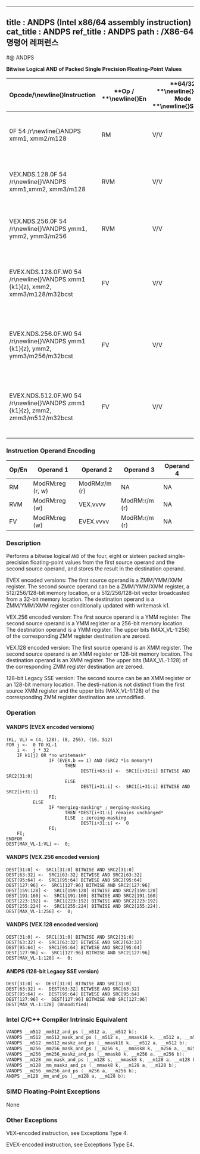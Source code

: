 ----------------------------
title : ANDPS (Intel x86/64 assembly instruction)
cat_title : ANDPS
ref_title : ANDPS
path : /X86-64 명령어 레퍼런스
----------------------------
#@ ANDPS

**Bitwise Logical AND of Packed Single Precision Floating-Point Values**

|**Opcode/**\newline{}**Instruction**|**Op / **\newline{}**En**|**64/32 **\newline{}**bit Mode **\newline{}**Support**|**CPUID **\newline{}**Feature **\newline{}**Flag**|**Description**|
|------------------------------------|-------------------------|------------------------------------------------------|--------------------------------------------------|---------------|
|0F 54 /r\newline{}ANDPS xmm1, xmm2/m128|RM|V/V|SSE|Return the bitwise logical AND of packed single-precision floating-point values in xmm1 and xmm2/mem. |
|VEX.NDS.128.0F 54 /r\newline{}VANDPS xmm1,xmm2, xmm3/m128|RVM|V/V|AVX|Return the bitwise logical AND of packed single-precision floating-point values in xmm2 and xmm3/mem. |
|VEX.NDS.256.0F 54 /r\newline{}VANDPS ymm1, ymm2, ymm3/m256|RVM|V/V|AVX|Return the bitwise logical AND of packed single-precision floating-point values in ymm2 and ymm3/mem.|
|EVEX.NDS.128.0F.W0 54 /r\newline{}VANDPS xmm1 {k1}{z}, xmm2, xmm3/m128/m32bcst|FV|V/V|AVX512VL\newline{}AVX512DQ|Return the bitwise logical AND of packed single-precision floating-point values in xmm2 and xmm3/m128/m32bcst subject to writemask k1.|
|EVEX.NDS.256.0F.W0 54 /r\newline{}VANDPS ymm1 {k1}{z}, ymm2, ymm3/m256/m32bcst|FV|V/V|AVX512VL\newline{}AVX512DQ|Return the bitwise logical AND of packed single-precision floating-point values in ymm2 and ymm3/m256/m32bcst subject to writemask k1.|
|EVEX.NDS.512.0F.W0 54 /r\newline{}VANDPS zmm1 {k1}{z}, zmm2, zmm3/m512/m32bcst|FV|V/V|AVX512DQ|Return the bitwise logical AND of packed single-precision floating-point values in zmm2 and zmm3/m512/m32bcst subject to writemask k1.|
### Instruction Operand Encoding


|Op/En|Operand 1|Operand 2|Operand 3|Operand 4|
|-----|---------|---------|---------|---------|
|RM|ModRM:reg (r, w)|ModRM:r/m (r)|NA|NA|
|RVM|ModRM:reg (w)|VEX.vvvv|ModRM:r/m (r)|NA|
|FV|ModRM:reg (w)|EVEX.vvvv|ModRM:r/m (r)|NA|
### Description


Performs a bitwise logical `AND` of the four, eight or sixteen packed single-precision floating-point values from the first source operand and the second source operand, and stores the result in the destination operand.

EVEX encoded versions: The first source operand is a ZMM/YMM/XMM register. The second source operand can be a ZMM/YMM/XMM register, a 512/256/128-bit memory location, or a 512/256/128-bit vector broadcasted from a 32-bit memory location. The destination operand is a ZMM/YMM/XMM register conditionally updated with writemask k1.

VEX.256 encoded version: The first source operand is a YMM register. The second source operand is a YMM register or a 256-bit memory location. The destination operand is a YMM register. The upper bits (MAX_VL-1:256) of the corresponding ZMM register destination are zeroed.

VEX.128 encoded version: The first source operand is an XMM register. The second source operand is an XMM register or 128-bit memory location. The destination operand is an XMM register. The upper bits (MAX_VL-1:128) of the corresponding ZMM register destination are zeroed.

128-bit Legacy SSE version: The second source can be an XMM register or an 128-bit memory location. The desti-nation is not distinct from the first source XMM register and the upper bits (MAX_VL-1:128) of the corresponding ZMM register destination are unmodified.


### Operation
#### VANDPS (EVEX encoded versions)
```info-verb
(KL, VL) = (4, 128), (8, 256), (16, 512)
FOR j <-  0 TO KL-1
    i <-  j * 32
    IF k1[j] OR *no writemask*
                IF (EVEX.b == 1) AND (SRC2 *is memory*)
                      THEN
                            DEST[i+63:i] <-  SRC1[i+31:i] BITWISE AND SRC2[31:0]
                      ELSE 
                            DEST[i+31:i] <-  SRC1[i+31:i] BITWISE AND SRC2[i+31:i]
                FI;
          ELSE 
                IF *merging-masking* ; merging-masking
                      THEN *DEST[i+31:i] remains unchanged*
                      ELSE  ; zeroing-masking
                            DEST[i+31:i] <-  0
                FI;
    FI;
ENDFOR
DEST[MAX_VL-1:VL] <-  0;
```
#### VANDPS (VEX.256 encoded version)
```info-verb
DEST[31:0] <-  SRC1[31:0] BITWISE AND SRC2[31:0]
DEST[63:32] <-  SRC1[63:32] BITWISE AND SRC2[63:32]
DEST[95:64] <-  SRC1[95:64] BITWISE AND SRC2[95:64]
DEST[127:96] <-  SRC1[127:96] BITWISE AND SRC2[127:96]
DEST[159:128] <-  SRC1[159:128] BITWISE AND SRC2[159:128]
DEST[191:160] <-  SRC1[191:160] BITWISE AND SRC2[191:160]
DEST[223:192] <-  SRC1[223:192] BITWISE AND SRC2[223:192]
DEST[255:224] <-  SRC1[255:224] BITWISE AND SRC2[255:224].
DEST[MAX_VL-1:256] <-  0;
```
#### VANDPS (VEX.128 encoded version)
```info-verb
DEST[31:0] <-  SRC1[31:0] BITWISE AND SRC2[31:0]
DEST[63:32] <-  SRC1[63:32] BITWISE AND SRC2[63:32]
DEST[95:64] <-  SRC1[95:64] BITWISE AND SRC2[95:64]
DEST[127:96] <-  SRC1[127:96] BITWISE AND SRC2[127:96]
DEST[MAX_VL-1:128] <-  0;
```
#### ANDPS (128-bit Legacy SSE version)
```info-verb
DEST[31:0] <-  DEST[31:0] BITWISE AND SRC[31:0]
DEST[63:32] <-  DEST[63:32] BITWISE AND SRC[63:32]
DEST[95:64] <-  DEST[95:64] BITWISE AND SRC[95:64]
DEST[127:96] <-  DEST[127:96] BITWISE AND SRC[127:96]
DEST[MAX_VL-1:128] (Unmodified)
```

### Intel C/C++ Compiler Intrinsic Equivalent

```cpp
VANDPS __m512 _mm512_and_ps (__m512 a, __m512 b);
VANDPS __m512 _mm512_mask_and_ps (__m512 s, __mmask16 k, __m512 a, __m512 b);
VANDPS __m512 _mm512_maskz_and_ps (__mmask16 k, __m512 a, __m512 b);
VANDPS __m256 _mm256_mask_and_ps (__m256 s, __mmask8 k, __m256 a, __m256 b);
VANDPS __m256 _mm256_maskz_and_ps (__mmask8 k, __m256 a, __m256 b);
VANDPS __m128 _mm_mask_and_ps (__m128 s, __mmask8 k, __m128 a, __m128 b);
VANDPS __m128 _mm_maskz_and_ps (__mmask8 k, __m128 a, __m128 b);
VANDPS __m256 _mm256_and_ps (__m256 a, __m256 b);
ANDPS __m128 _mm_and_ps (__m128 a, __m128 b);
```
### SIMD Floating-Point Exceptions


None

### Other Exceptions


VEX-encoded instruction, see Exceptions Type 4.

EVEX-encoded instruction, see Exceptions Type E4.

